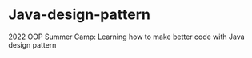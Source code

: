 # Java-design-pattern
2022 OOP Summer Camp: Learning how to make better code with Java design pattern

